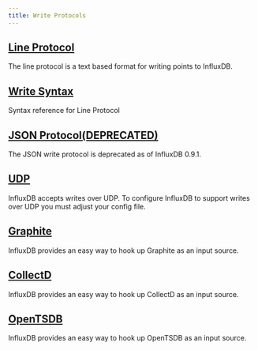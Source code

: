 ```yaml
---
title: Write Protocols
---
```


## [Line Protocol](/influxdb/v0.9/write_protocols/line/)

The line protocol is a text based format for writing points to InfluxDB.

## [Write Syntax](/influxdb/v0.9/write_protocols/write_syntax/)

Syntax reference for Line Protocol

## [JSON Protocol(DEPRECATED)](/influxdb/v0.9/write_protocols/json/)

The JSON write protocol is deprecated as of InfluxDB 0.9.1.

## [UDP](/influxdb/v0.9/write_protocols/udp/)

InfluxDB accepts writes over UDP. To configure InfluxDB to support writes over UDP you must adjust your config file.

## [Graphite](/influxdb/v0.9/write_protocols/graphite/)

InfluxDB provides an easy way to hook up Graphite as an input source.

## [CollectD](/influxdb/v0.9/write_protocols/collectd/)

InfluxDB provides an easy way to hook up CollectD as an input source.

## [OpenTSDB](/influxdb/v0.9/write_protocols/opentsdb/)

InfluxDB provides an easy way to hook up OpenTSDB as an input source.

